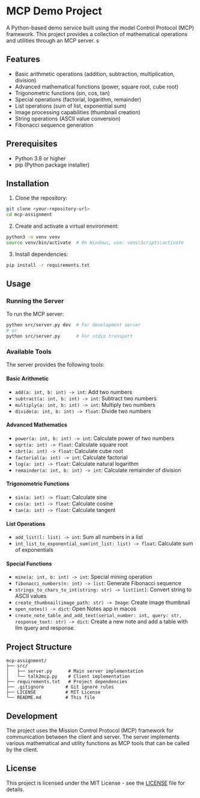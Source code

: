 # MCP Demo Project

A Python-based demo service built using the model Control Protocol (MCP) framework. This project provides a collection of mathematical operations and utilities through an MCP server. s

## Features

- Basic arithmetic operations (addition, subtraction, multiplication, division)
- Advanced mathematical functions (power, square root, cube root)
- Trigonometric functions (sin, cos, tan)
- Special operations (factorial, logarithm, remainder)
- List operations (sum of list, exponential sum)
- Image processing capabilities (thumbnail creation)
- String operations (ASCII value conversion)
- Fibonacci sequence generation

## Prerequisites

- Python 3.8 or higher
- pip (Python package installer)

## Installation

1. Clone the repository:
```bash
git clone <your-repository-url>
cd mcp-assignment
```

2. Create and activate a virtual environment:
```bash
python3 -m venv venv
source venv/bin/activate  # On Windows, use: venv\Scripts\activate
```

3. Install dependencies:
```bash
pip install -r requirements.txt
```

## Usage

### Running the Server

To run the MCP server:

```bash
python src/server.py dev  # For development server
# or
python src/server.py      # For stdio transport
```

### Available Tools

The server provides the following tools:

#### Basic Arithmetic
- `add(a: int, b: int) -> int`: Add two numbers
- `subtract(a: int, b: int) -> int`: Subtract two numbers
- `multiply(a: int, b: int) -> int`: Multiply two numbers
- `divide(a: int, b: int) -> float`: Divide two numbers

#### Advanced Mathematics
- `power(a: int, b: int) -> int`: Calculate power of two numbers
- `sqrt(a: int) -> float`: Calculate square root
- `cbrt(a: int) -> float`: Calculate cube root
- `factorial(a: int) -> int`: Calculate factorial
- `log(a: int) -> float`: Calculate natural logarithm
- `remainder(a: int, b: int) -> int`: Calculate remainder of division

#### Trigonometric Functions
- `sin(a: int) -> float`: Calculate sine
- `cos(a: int) -> float`: Calculate cosine
- `tan(a: int) -> float`: Calculate tangent

#### List Operations
- `add_list(l: list) -> int`: Sum all numbers in a list
- `int_list_to_exponential_sum(int_list: list) -> float`: Calculate sum of exponentials

#### Special Functions
- `mine(a: int, b: int) -> int`: Special mining operation
- `fibonacci_numbers(n: int) -> list`: Generate Fibonacci sequence
- `strings_to_chars_to_int(string: str) -> list[int]`: Convert string to ASCII values
- `create_thumbnail(image_path: str) -> Image`: Create image thumbnail
- `open_notes() -> dict`: Open Notes app in macos
- `create_note_table_and_add_text(serial_number: int, query: str, response_text: str) -> dict`: Create a new note and add a table with llm query and response.

## Project Structure

```
mcp-assignment/
├── src/
│   ├── server.py      # Main server implementation
│   └── talk2mcp.py    # Client implementation
├── requirements.txt   # Project dependencies
├── .gitignore        # Git ignore rules
├── LICENSE           # MIT License
└── README.md         # This file
```

## Development

The project uses the Mission Control Protocol (MCP) framework for communication between the client and server. The server implements various mathematical and utility functions as MCP tools that can be called by the client.

## License

This project is licensed under the MIT License - see the [LICENSE](LICENSE) file for details.

